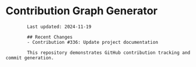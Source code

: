 # Contribution Graph Generator
            
            Last updated: 2024-11-19
            
            ## Recent Changes
            - Contribution #336: Update project documentation
            
            This repository demonstrates GitHub contribution tracking and commit generation.
        